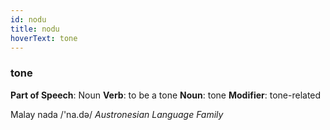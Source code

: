 ```yaml
---
id: nodu
title: nodu
hoverText: tone
---
```


### tone

**Part of Speech**: Noun
**Verb**: to be a tone
**Noun**: tone
**Modifier**: tone-related

Malay nada /'na.də/
*Austronesian Language Family*